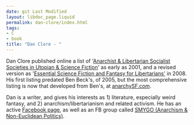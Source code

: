 ```yaml
---
date: git Last Modified
layout: libdoc_page.liquid
permalink: dan-clore/index.html
tags:
- C
- book
title: "Dan Clore - "
---
```


Dan Clore published online a list of '<a href="https://web.archive.org/web/20090319164931/http:/www.nolanchart.com/article4700.html">Anarchist & Libertarian Socialist Societies in Utopian & Science Fiction</a>' as early as 2001, and a revised version as '<a href="https://web.archive.org/web/20090319164931/http:/www.nolanchart.com/article4700.html">Essential 
Science Fiction and Fantasy for Libertarians'</a> in 2008. His first listing predated Ben Beck's, of 2005, but the most comprehensive listing is now that 
developed from Ben's, at <a href="https://www.anarchysf.com/">anarchySF.com</a>.

Dan is a writer, and gives his interests as 1) literature, especially weird fantasy, and 2) anarchism/libertarianism and related activism. He has an active <a href="https://www.facebook.com/dan.clore">Facebook page</a>, as well as an FB group called <a href="https://www.facebook.com/groups/617024874990524/">SMYGO (Anarchism &amp; Non-Euclidean Politics)</a>.